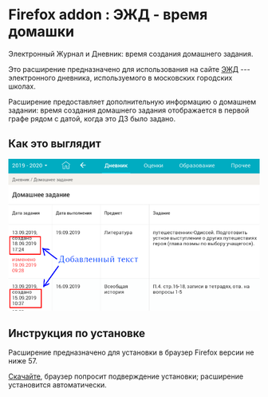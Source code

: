 # Firefox addon : ЭЖД - время домашки
Электронный Журнал и Дневник: время создания домашнего задания.

Это расширение предназначено для использования на сайте [ЭЖД](https://dnevnik.mos.ru) ---
электронного дневника, используемого в московских городских школах.

Расширение предоставляет дополнительную информацию о домашнем задании: время
создания домашнего задания отображается в первой графе рядом
с датой, когда это ДЗ было задано.

## Как это выглядит
![Скриншот](screenshots/screenshot.png)

## Инструкция по установке
Расширение предназначено для установки в браузер Firefox версии не ниже 57.

[Скачайте](https://github.com/olekhov/ejd-homework-time/releases/download/v1.0/ejd_homework_time-1.0-an+fx.xpi),
браузер попросит подверждение установки; расширение установится автоматически.


